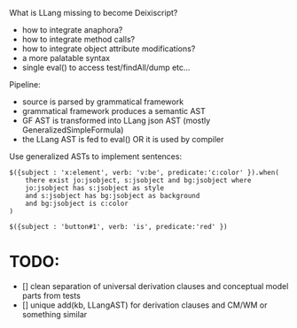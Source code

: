What is LLang missing to become Deixiscript?

- how to integrate anaphora?
- how to integrate method calls?
- how to integrate object attribute modifications?
- a more palatable syntax
- single eval() to access test/findAll/dump etc...

Pipeline:

- source is parsed by grammatical framework
- grammatical framework produces a semantic AST
- GF AST is transformed into LLang json AST (mostly GeneralizedSimpleFormula)
- the LLang AST is fed to eval() OR it is used by compiler

Use generalized ASTs to implement sentences:

```
$({subject : 'x:element', verb: 'v:be', predicate:'c:color' }).when(
	there exist jo:jsobject, s:jsobject and bg:jsobject where
	jo:jsobject has s:jsobject as style 
	and s:jsobject has bg:jsobject as background
	and bg:jsobject is c:color
)

$({subject : 'button#1', verb: 'is', predicate:'red' })
```

# TODO:

- [] clean separation of universal derivation clauses and conceptual model parts
  from tests
- [] unique add(kb, LLangAST) for derivation clauses and CM/WM or something
  similar
